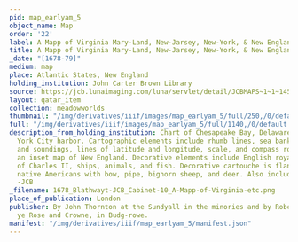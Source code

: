```yaml
---
pid: map_earlyam_5
object_name: Map
order: '22'
label: A Mapp of Virginia Mary-Land, New-Jarsey, New-York, & New England
title: A Mapp of Virginia Mary-Land, New-Jarsey, New-York, & New England
_date: "[1678-79]"
medium: map
place: Atlantic States, New England
holding_institution: John Carter Brown Library
source: https://jcb.lunaimaging.com/luna/servlet/detail/JCBMAPS~1~1~1458~100890002:A-Mapp-of-Virginia-Mary-Land,-New-J?qvq=q:cabinet%2Bblathwayt%2B10&mi=0&trs=1
layout: qatar_item
collection: meadowworlds
thumbnail: "/img/derivatives/iiif/images/map_earlyam_5/full/250,/0/default.jpg"
full: "/img/derivatives/iiif/images/map_earlyam_5/full/1140,/0/default.jpg"
description_from_holding_institution: Chart of Chesapeake Bay, Delaware Bay, and New
  York City harbor. Cartographic elements include rhumb lines, sea banks or shoals
  and soundings, lines of latitude and longitude, scale, and compass rose. Includes
  an inset map of New England. Decorative elements include English royal coat of arms
  of Charles II, ships, animals, and fish. Decorative cartouche is flanked by two
  native Americans with bow, pipe, bighorn sheep, and deer. Also includes a squirrel.
  -JCB
_filename: 1678_Blathwayt-JCB_Cabinet-10_A-Mapp-of-Virginia-etc.png
place_of_publication: London
publisher: By John Thornton at the Sundyall in the minories and by Robert Greene at
  ye Rose and Crowne, in Budg-rowe.
manifest: "/img/derivatives/iiif/map_earlyam_5/manifest.json"
---
```

